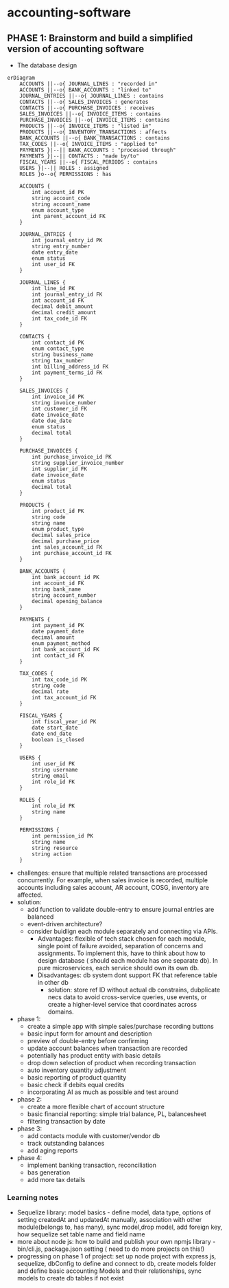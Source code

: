 # accounting-software

## PHASE 1: Brainstorm and build a simplified version of accounting software
- The database design
```mermaid
erDiagram
    ACCOUNTS ||--o{ JOURNAL_LINES : "recorded in"
    ACCOUNTS ||--o{ BANK_ACCOUNTS : "linked to"
    JOURNAL_ENTRIES ||--o{ JOURNAL_LINES : contains
    CONTACTS ||--o{ SALES_INVOICES : generates
    CONTACTS ||--o{ PURCHASE_INVOICES : receives
    SALES_INVOICES ||--o{ INVOICE_ITEMS : contains
    PURCHASE_INVOICES ||--o{ INVOICE_ITEMS : contains
    PRODUCTS ||--o{ INVOICE_ITEMS : "listed in"
    PRODUCTS ||--o{ INVENTORY_TRANSACTIONS : affects
    BANK_ACCOUNTS ||--o{ BANK_TRANSACTIONS : contains
    TAX_CODES ||--o{ INVOICE_ITEMS : "applied to"
    PAYMENTS }|--|| BANK_ACCOUNTS : "processed through"
    PAYMENTS }|--|| CONTACTS : "made by/to"
    FISCAL_YEARS ||--o{ FISCAL_PERIODS : contains
    USERS }|--|| ROLES : assigned
    ROLES }o--o{ PERMISSIONS : has
    
    ACCOUNTS {
        int account_id PK
        string account_code
        string account_name
        enum account_type
        int parent_account_id FK
    }
    
    JOURNAL_ENTRIES {
        int journal_entry_id PK
        string entry_number
        date entry_date
        enum status
        int user_id FK
    }
    
    JOURNAL_LINES {
        int line_id PK
        int journal_entry_id FK
        int account_id FK
        decimal debit_amount
        decimal credit_amount
        int tax_code_id FK
    }
    
    CONTACTS {
        int contact_id PK
        enum contact_type
        string business_name
        string tax_number
        int billing_address_id FK
        int payment_terms_id FK
    }
    
    SALES_INVOICES {
        int invoice_id PK
        string invoice_number
        int customer_id FK
        date invoice_date
        date due_date
        enum status
        decimal total
    }
    
    PURCHASE_INVOICES {
        int purchase_invoice_id PK
        string supplier_invoice_number
        int supplier_id FK
        date invoice_date
        enum status
        decimal total
    }
    
    PRODUCTS {
        int product_id PK
        string code
        string name
        enum product_type
        decimal sales_price
        decimal purchase_price
        int sales_account_id FK
        int purchase_account_id FK
    }
    
    BANK_ACCOUNTS {
        int bank_account_id PK
        int account_id FK
        string bank_name
        string account_number
        decimal opening_balance
    }
    
    PAYMENTS {
        int payment_id PK
        date payment_date
        decimal amount
        enum payment_method
        int bank_account_id FK
        int contact_id FK
    }
    
    TAX_CODES {
        int tax_code_id PK
        string code
        decimal rate
        int tax_account_id FK
    }
    
    FISCAL_YEARS {
        int fiscal_year_id PK
        date start_date
        date end_date
        boolean is_closed
    }
    
    USERS {
        int user_id PK
        string username
        string email
        int role_id FK
    }
    
    ROLES {
        int role_id PK
        string name
    }
    
    PERMISSIONS {
        int permission_id PK
        string name
        string resource
        string action
    }
```
- challenges: ensure that multiple related transactions are processed concurrently. For example, when sales invoice is recorded, multiple accounts including sales account, AR account, COSG, inventory are affected. 
- solution: 
    - add function to validate double-entry to ensure journal entries are balanced
    - event-driven architecture? 
    - consider buidlign each module separately and connecting via APIs.     
        - Advantages: flexible of tech stack chosen for each module, single point of failure avoided, separation of concerns and assignments. To implement this, have to think about how to design database ( should each module has one separate db). In pure microservices, each service should own its own db.
        - Disadvantages: db system dont support FK that reference table in other db 
            - solution: store ref ID without actual db constrains, dubplicate necs data to avoid cross-service queries, use events, or create a higher-level service that coordinates across domains.
- phase 1: 
    - create a simple app with simple sales/purchase recording buttons
    - basic input form for amount and description
    - preview of double-entry before confirming
    - update account balances when transaction are recorded
    - potentially has product entity with basic details
    - drop down selection of product when recording transaction
    - auto inventory quantity adjustment
    - basic reporting of product quantity
    - basic check if debits equal credits
    - incorporating AI as much as possible and test around
- phase 2: 
    - create a more flexible chart of account structure
    - basic financial reporting: simple trial balance, PL, balancesheet
    - filtering transaction by date
- phase 3: 
    - add contacts module with customer/vendor db
    - track outstanding balances
    - add aging reports
- phase 4:
    - implement banking transaction, reconciliation 
    - bas generation
    - add more tax details
### Learning notes
- Sequelize library: model basics - define model, data type, options of setting createdAt and updatedAt manually, association with other module(belongs to, has many), sync model,drop model, add foreign key, how sequelize set table name and field name
- more about node js: how to build and publish your own npmjs library - bin/cli.js, package.json setting ( need to do more projects on this!)
- progressing on phase 1 of project: set up node project with express js, sequelize, dbConfig to define and connect to db, create models folder and define basic accounting Models and their relationships, sync models to create db tables if not exist
